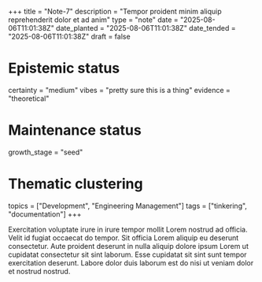 +++
title = "Note-7"
description = "Tempor proident minim aliquip reprehenderit dolor et ad anim"
type = "note"
date = "2025-08-06T11:01:38Z"
date_planted = "2025-08-06T11:01:38Z"
date_tended = "2025-08-06T11:01:38Z"
draft = false
# Epistemic status
certainty = "medium"
vibes = "pretty sure this is a thing"
evidence = "theoretical"
# Maintenance status
growth_stage = "seed"
# Thematic clustering
topics = ["Development", "Engineering Management"]
tags = ["tinkering", "documentation"]
+++

Exercitation voluptate irure in irure tempor mollit Lorem nostrud ad officia. Velit id fugiat occaecat do tempor. Sit officia Lorem aliquip eu deserunt consectetur. Aute proident deserunt in nulla aliquip dolore ipsum Lorem ut cupidatat consectetur sit sint laborum. Esse cupidatat sit sint sunt tempor exercitation deserunt. Labore dolor duis laborum est do nisi ut veniam dolor et nostrud nostrud.
